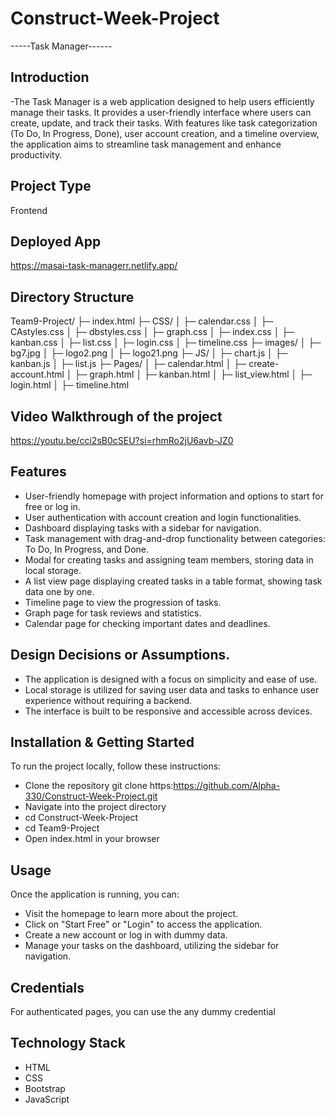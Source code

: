 # Construct-Week-Project

-----Task Manager------

## Introduction
-The Task Manager is a web application designed to help users efficiently manage their tasks. It provides a user-friendly interface where users can create, update, and track their tasks. With features like task categorization (To Do, In Progress, Done), user account creation, and a timeline overview, the application aims to streamline task management and enhance productivity.

## Project Type
Frontend

## Deployed App
https://masai-task-managerr.netlify.app/

## Directory Structure
Team9-Project/
├─ index.html
├─ CSS/
│  ├─ calendar.css
│  ├─ CAstyles.css
│  ├─ dbstyles.css
│  ├─ graph.css
│  ├─ index.css
│  ├─ kanban.css
│  ├─ list.css
│  ├─ login.css
│  ├─ timeline.css
├─ images/
│  ├─ bg7.jpg
│  ├─ logo2.png
│  ├─ logo21.png
├─ JS/
│  ├─ chart.js
│  ├─ kanban.js
│  ├─ list.js
├─ Pages/
│  ├─ calendar.html
│  ├─ create-account.html
│  ├─ graph.html
│  ├─ kanban.html
│  ├─ list_view.html
│  ├─ login.html
│  ├─ timeline.html

## Video Walkthrough of the project
https://youtu.be/cci2sB0cSEU?si=rhmRo2jU6avb-JZ0


## Features
- User-friendly homepage with project information and options to start for free or log in.
- User authentication with account creation and login functionalities.
- Dashboard displaying tasks with a sidebar for navigation.
- Task management with drag-and-drop functionality between categories: To Do, In Progress, and Done.
- Modal for creating tasks and assigning team members, storing data in local storage.
- A list view page displaying created tasks in a table format, showing task data one by one.
- Timeline page to view the progression of tasks.
- Graph page for task reviews and statistics.
- Calendar page for checking important dates and deadlines.

## Design Decisions or Assumptions.
- The application is designed with a focus on simplicity and ease of use.
- Local storage is utilized for saving user data and tasks to enhance user experience without requiring a backend.
- The interface is built to be responsive and accessible across devices.

## Installation & Getting Started
To run the project locally, follow these instructions:
- Clone the repository
git clone https:https://github.com/Alpha-330/Construct-Week-Project.git
- Navigate into the project directory
- cd Construct-Week-Project
- cd Team9-Project
- Open index.html in your browser


## Usage

Once the application is running, you can:

- Visit the homepage to learn more about the project.
- Click on "Start Free" or "Login" to access the application.
- Create a new account or log in with dummy data.
- Manage your tasks on the dashboard, utilizing the sidebar for navigation.

## Credentials
For authenticated pages, you can use the any dummy credential

## Technology Stack
- HTML
- CSS
- Bootstrap
- JavaScript

